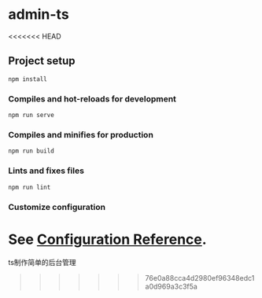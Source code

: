 # admin-ts
<<<<<<< HEAD

## Project setup
```
npm install
```

### Compiles and hot-reloads for development
```
npm run serve
```

### Compiles and minifies for production
```
npm run build
```

### Lints and fixes files
```
npm run lint
```

### Customize configuration
See [Configuration Reference](https://cli.vuejs.org/config/).
=======
ts制作简单的后台管理
>>>>>>> 76e0a88cca4d2980ef96348edc1a0d969a3c3f5a
